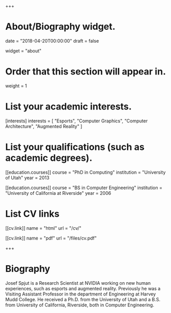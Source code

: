 +++
# About/Biography widget.

date = "2018-04-20T00:00:00"
draft = false

widget = "about"

# Order that this section will appear in.
weight = 1

# List your academic interests.
[interests]
  interests = [
    "Esports",
    "Computer Graphics",
    "Computer Architecture",
    "Augmented Reality"
  ]

# List your qualifications (such as academic degrees).
[[education.courses]]
  course = "PhD in Computing"
  institution = "University of Utah"
  year = 2013

[[education.courses]]
  course = "BS in Computer Engineering"
  institution = "University of California at Riverside"
  year = 2006

# List CV links
[[cv.link]]
  name = "html"
  url = "/cv/"

[[cv.link]]
  name = "pdf"
  url = "/files/cv.pdf"
 
+++

# Biography

Josef Spjut is a Research Scientist at NVIDIA working on new human experiences, such as esports and augmented reality. Previously he was a Visiting Assistant Professor in the department of Engineering at Harvey Mudd College. He received a Ph.D. from the University of Utah and a B.S. from University of California, Riverside, both in Computer Engineering.
